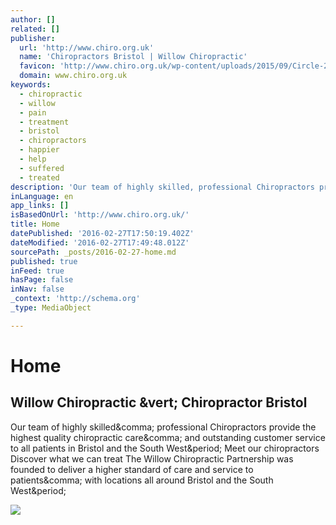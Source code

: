 ```yaml
---
author: []
related: []
publisher:
  url: 'http://www.chiro.org.uk'
  name: 'Chiropractors Bristol | Willow Chiropractic'
  favicon: 'http://www.chiro.org.uk/wp-content/uploads/2015/09/Circle-2.png'
  domain: www.chiro.org.uk
keywords:
  - chiropractic
  - willow
  - pain
  - treatment
  - bristol
  - chiropractors
  - happier
  - help
  - suffered
  - treated
description: 'Our team of highly skilled, professional Chiropractors provide the highest quality chiropractic care, and outstanding customer service to all patients in Bristol and the South West. Meet our chiropractors Discover what we can treat The Willow Chiropractic Partnership was founded to deliver a higher standard of care and service to patients, with locations all around Bristol and the South West.'
inLanguage: en
app_links: []
isBasedOnUrl: 'http://www.chiro.org.uk/'
title: Home
datePublished: '2016-02-27T17:50:19.402Z'
dateModified: '2016-02-27T17:49:48.012Z'
sourcePath: _posts/2016-02-27-home.md
published: true
inFeed: true
hasPage: false
inNav: false
_context: 'http://schema.org'
_type: MediaObject

---
```

# Home

<article style=""><h1>Willow Chiropractic &amp;vert; Chiropractor Bristol</h1><p>Our team of highly skilled&amp;comma; professional Chiropractors provide the highest quality chiropractic care&amp;comma; and outstanding customer service to all patients in Bristol and the South West&amp;period; Meet our chiropractors Discover what we can treat The Willow Chiropractic Partnership was founded to deliver a higher standard of care and service to patients&amp;comma; with locations all around Bristol and the South West&amp;period;</p><img src="http://www.chiro.org.uk/wp-content/uploads/2014/02/Picture11112-300x200.jpg" /></article>